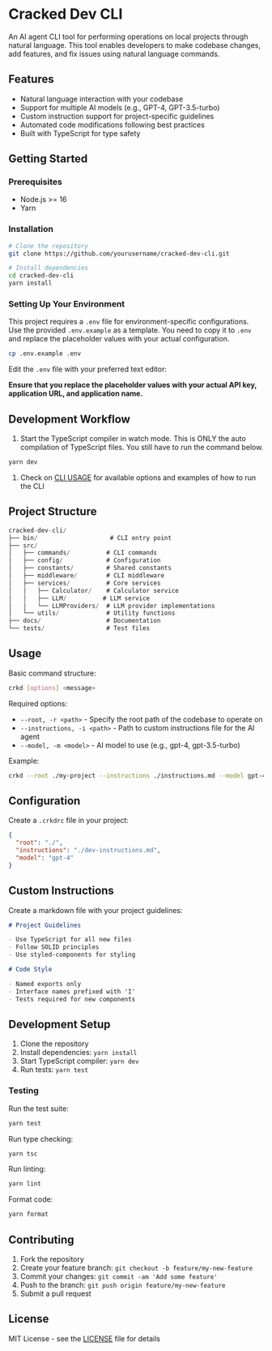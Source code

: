 # Cracked Dev CLI

An AI agent CLI tool for performing operations on local projects through natural language. This tool enables developers to make codebase changes, add features, and fix issues using natural language commands.

## Features

- Natural language interaction with your codebase
- Support for multiple AI models (e.g., GPT-4, GPT-3.5-turbo)
- Custom instruction support for project-specific guidelines
- Automated code modifications following best practices
- Built with TypeScript for type safety

## Getting Started

### Prerequisites

- Node.js >= 16
- Yarn

### Installation

```bash
# Clone the repository
git clone https://github.com/yourusername/cracked-dev-cli.git

# Install dependencies
cd cracked-dev-cli
yarn install
```

### Setting Up Your Environment

This project requires a `.env` file for environment-specific configurations. Use the provided `.env.example` as a template. You need to copy it to `.env` and replace the placeholder values with your actual configuration.

```bash
cp .env.example .env
```

Edit the `.env` file with your preferred text editor:

**Ensure that you replace the placeholder values with your actual API key, application URL, and application name.**

## Development Workflow

1. Start the TypeScript compiler in watch mode. This is ONLY the auto compilation of TypeScript files. You still have to run the command below.

```bash
yarn dev
```

1. Check on [CLI USAGE](./docs/CLI_USAGE.md) for available options and examples of how to run the CLI

## Project Structure

```typescript
cracked-dev-cli/
├── bin/                    # CLI entry point
├── src/
│   ├── commands/          # CLI commands
│   ├── config/            # Configuration
│   ├── constants/         # Shared constants
│   ├── middleware/        # CLI middleware
│   ├── services/          # Core services
│   │   ├── Calculator/    # Calculator service
│   │   ├── LLM/          # LLM service
│   │   └── LLMProviders/  # LLM provider implementations
│   └── utils/             # Utility functions
├── docs/                  # Documentation
└── tests/                 # Test files
```

## Usage

Basic command structure:

```bash
crkd [options] <message>
```

Required options:

- `--root, -r <path>` - Specify the root path of the codebase to operate on
- `--instructions, -i <path>` - Path to custom instructions file for the AI agent
- `--model, -m <model>` - AI model to use (e.g., gpt-4, gpt-3.5-turbo)

Example:

```bash
crkd --root ./my-project --instructions ./instructions.md --model gpt-4 "Add error handling to the user service"
```

## Configuration

Create a `.crkdrc` file in your project:

```json
{
  "root": "./",
  "instructions": "./dev-instructions.md",
  "model": "gpt-4"
}
```

## Custom Instructions

Create a markdown file with your project guidelines:

```markdown
# Project Guidelines

- Use TypeScript for all new files
- Follow SOLID principles
- Use styled-components for styling

# Code Style

- Named exports only
- Interface names prefixed with 'I'
- Tests required for new components
```

## Development Setup

1. Clone the repository
2. Install dependencies: `yarn install`
3. Start TypeScript compiler: `yarn dev`
4. Run tests: `yarn test`

### Testing

Run the test suite:

```bash
yarn test
```

Run type checking:

```bash
yarn tsc
```

Run linting:

```bash
yarn lint
```

Format code:

```bash
yarn format
```

## Contributing

1. Fork the repository
2. Create your feature branch: `git checkout -b feature/my-new-feature`
3. Commit your changes: `git commit -am 'Add some feature'`
4. Push to the branch: `git push origin feature/my-new-feature`
5. Submit a pull request

## License

MIT License - see the [LICENSE](LICENSE) file for details
